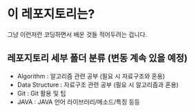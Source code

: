 # 이 레포지토리는?

그냥 이런저런 코딩하면서 배운 것들 적어두려는 겁니다.

## 레포지토리 세부 폴더 분류 (변동 계속 있을 예정)

- Algorithm : 알고리즘 관련 공부 (필요 시 자료구조와 혼용)
- Data Structure : 자료구조 관련 공부 (필요 시 알고리즘과 혼용)
- Git : Git 활용 및 팁
- JAVA : JAVA 언어 라이브러리/메소드/특징 등등
